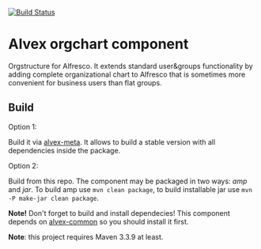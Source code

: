 [![Build Status](https://travis-ci.org/ITDSystems/alvex-orgchart.svg?branch=master)](https://travis-ci.org/ITDSystems/alvex-orgchart)

Alvex orgchart component
========================

Orgstructure for Alfresco. It extends standard user&groups functionality by adding complete organizational chart to Alfresco that is sometimes more convenient for business users than flat groups.

Build
-----
Option 1:

Build it via [alvex-meta](https://github.com/ITDSystems/alvex-meta). It allows to build a stable version with all dependencies inside the package.

Option 2:

Build from this repo. The component may be packaged in two ways: *amp* and *jar*.
To build amp use `mvn clean package`, to build installable jar use `mvn -P make-jar clean package`.

**Note!**
Don't forget to build and install dependecies! This component depends on [alvex-common](https://github.com/ITDSystems/alvex-common) so you should install it first.

**Note**: this project requires Maven 3.3.9 at least.
